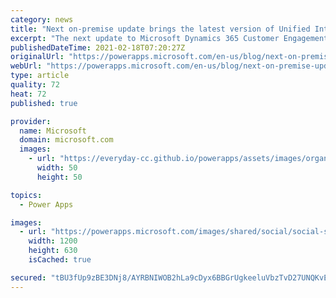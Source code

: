 ```yaml
---
category: news
title: "Next on-premise update brings the latest version of Unified Interface"
excerpt: "The next update to Microsoft Dynamics 365 Customer Engagement On-premises is coming in Q2 2021. This release contains major updates to the Unified Interface with improved performance and a host of new and updated usability features. Now is a great time to start planning and preparing to transition to"
publishedDateTime: 2021-02-18T07:20:27Z
originalUrl: "https://powerapps.microsoft.com/en-us/blog/next-on-premise-update-brings-the-latest-version-of-unified-interface/"
webUrl: "https://powerapps.microsoft.com/en-us/blog/next-on-premise-update-brings-the-latest-version-of-unified-interface/"
type: article
quality: 72
heat: 72
published: true

provider:
  name: Microsoft
  domain: microsoft.com
  images:
    - url: "https://everyday-cc.github.io/powerapps/assets/images/organizations/microsoft.com-50x50.jpg"
      width: 50
      height: 50

topics:
  - Power Apps

images:
  - url: "https://powerapps.microsoft.com/images/shared/social/social-share-post-ignite.png"
    width: 1200
    height: 630
    isCached: true

secured: "tBU3fUp9zBE3DNj8/AYRBNIWOB2hLa9cDyx6BBGrUgkeeluVbzTvD27UNQKvE1WUx8XWNdENc6NJj3QfLl1/bs+TMQQAe1/3B9F+HiMHv6gOZBIRjG5FCOxHK3W+EZC8jWKFmpfjHLCnO1ePFcfHBDI2XIg3KhzvwCSycxiUuzpk0ZNuJi4tDk4UeHBsLLAZOriB6JqZwljoH6MOvjqqD3he494inoyQ4JU3S4GqUGif42vS/0QwhuRPOM3EthnRLcJagC3FQ3r0SbwLTjujPvM/W/m1mQUgeDCqDvVk2ftBDXlxfkTciZ7OK7Cwy6b2E0es5bEIaR0cyg/0Wbra/BEIgXj/4eJvclVK3yUB/RI=;8krLbRAjzxcnzq11ySSGoQ=="
---
```


